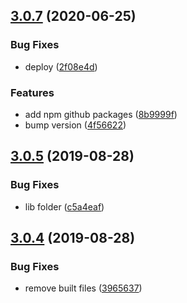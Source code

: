 ## [3.0.7](https://github.com/brunomacedo/ssl-express-www/compare/v3.0.5...v3.0.7) (2020-06-25)


### Bug Fixes

* deploy ([2f08e4d](https://github.com/brunomacedo/ssl-express-www/commit/2f08e4df6b964fd941bac38f6450f7d8ffe64d85))


### Features

* add npm github packages ([8b9999f](https://github.com/brunomacedo/ssl-express-www/commit/8b9999f5413a5edc8638ad4386b67dd90f486983))
* bump version ([4f56622](https://github.com/brunomacedo/ssl-express-www/commit/4f56622e1d80ce90f2a70d794766fee8d90e19ea))



## [3.0.5](https://github.com/brunomacedo/ssl-express-www/compare/v3.0.4...v3.0.5) (2019-08-28)


### Bug Fixes

* lib folder ([c5a4eaf](https://github.com/brunomacedo/ssl-express-www/commit/c5a4eafdf3b72dbe77e630631f49bd0398d0cbff))



## [3.0.4](https://github.com/brunomacedo/ssl-express-www/compare/v3.0.3...v3.0.4) (2019-08-28)


### Bug Fixes

* remove built files ([3965637](https://github.com/brunomacedo/ssl-express-www/commit/3965637b9d91d80900a12da720d153740e543eac))
